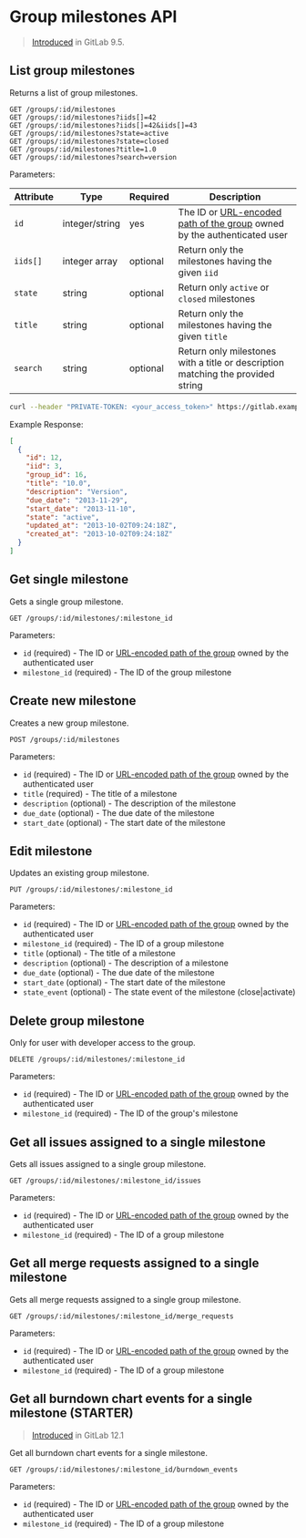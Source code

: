 # Group milestones API

> [Introduced][ce-12819] in GitLab 9.5.

## List group milestones

Returns a list of group milestones.

```
GET /groups/:id/milestones
GET /groups/:id/milestones?iids[]=42
GET /groups/:id/milestones?iids[]=42&iids[]=43
GET /groups/:id/milestones?state=active
GET /groups/:id/milestones?state=closed
GET /groups/:id/milestones?title=1.0
GET /groups/:id/milestones?search=version
```

Parameters:

| Attribute | Type   | Required | Description |
| --------- | ------ | -------- | ----------- |
| `id`      | integer/string | yes | The ID or [URL-encoded path of the group](README.md#namespaced-path-encoding) owned by the authenticated user |
| `iids[]`  | integer array | optional | Return only the milestones having the given `iid` |
| `state`   | string | optional | Return only `active` or `closed` milestones |
| `title`   | string | optional | Return only the milestones having the given `title` |
| `search`  | string | optional | Return only milestones with a title or description matching the provided string |

```bash
curl --header "PRIVATE-TOKEN: <your_access_token>" https://gitlab.example.com/api/v4/groups/5/milestones
```

Example Response:

```json
[
  {
    "id": 12,
    "iid": 3,
    "group_id": 16,
    "title": "10.0",
    "description": "Version",
    "due_date": "2013-11-29",
    "start_date": "2013-11-10",
    "state": "active",
    "updated_at": "2013-10-02T09:24:18Z",
    "created_at": "2013-10-02T09:24:18Z"
  }
]
```

## Get single milestone

Gets a single group milestone.

```
GET /groups/:id/milestones/:milestone_id
```

Parameters:

- `id` (required) - The ID or [URL-encoded path of the group](README.md#namespaced-path-encoding) owned by the authenticated user
- `milestone_id` (required) - The ID of the group milestone

## Create new milestone

Creates a new group milestone.

```
POST /groups/:id/milestones
```

Parameters:

- `id` (required) - The ID or [URL-encoded path of the group](README.md#namespaced-path-encoding) owned by the authenticated user
- `title` (required) - The title of a milestone
- `description` (optional) - The description of the milestone
- `due_date` (optional) - The due date of the milestone
- `start_date` (optional) - The start date of the milestone

## Edit milestone

Updates an existing group milestone.

```
PUT /groups/:id/milestones/:milestone_id
```

Parameters:

- `id` (required) - The ID or [URL-encoded path of the group](README.md#namespaced-path-encoding) owned by the authenticated user
- `milestone_id` (required) - The ID of a group milestone
- `title` (optional) - The title of a milestone
- `description` (optional) - The description of a milestone
- `due_date` (optional) - The due date of the milestone
- `start_date` (optional) - The start date of the milestone
- `state_event` (optional) - The state event of the milestone (close|activate)

## Delete group milestone

Only for user with developer access to the group.

```
DELETE /groups/:id/milestones/:milestone_id
```

Parameters:

- `id` (required) - The ID or [URL-encoded path of the group](README.md#namespaced-path-encoding) owned by the authenticated user
- `milestone_id` (required) - The ID of the group's milestone

## Get all issues assigned to a single milestone

Gets all issues assigned to a single group milestone.

```
GET /groups/:id/milestones/:milestone_id/issues
```

Parameters:

- `id` (required) - The ID or [URL-encoded path of the group](README.md#namespaced-path-encoding) owned by the authenticated user
- `milestone_id` (required) - The ID of a group milestone

## Get all merge requests assigned to a single milestone

Gets all merge requests assigned to a single group milestone.

```
GET /groups/:id/milestones/:milestone_id/merge_requests
```

Parameters:

- `id` (required) - The ID or [URL-encoded path of the group](README.md#namespaced-path-encoding) owned by the authenticated user
- `milestone_id` (required) - The ID of a group milestone

[ce-12819]: https://gitlab.com/gitlab-org/gitlab-ce/merge_requests/12819

## Get all burndown chart events for a single milestone **(STARTER)**

> [Introduced](https://gitlab.com/gitlab-org/gitlab-ee/issues/4737) in GitLab 12.1

Get all burndown chart events for a single milestone.

```
GET /groups/:id/milestones/:milestone_id/burndown_events
```

Parameters:

- `id` (required) - The ID or [URL-encoded path of the group](README.md#namespaced-path-encoding) owned by the authenticated user
- `milestone_id` (required) - The ID of a group milestone
